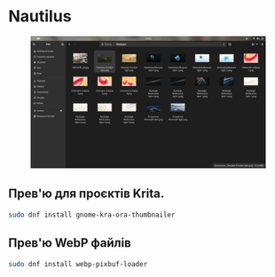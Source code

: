 # Nautilus

<figure><img src="../../.gitbook/assets/image (54).png" alt=""><figcaption></figcaption></figure>

## Прев'ю для проєктів Krita.

```bash
sudo dnf install gnome-kra-ora-thumbnailer
```

## Прев'ю WebP файлів <a href="#prevyu-webp-failov" id="prevyu-webp-failov"></a>

```bash
sudo dnf install webp-pixbuf-loader
```
